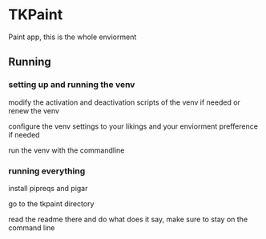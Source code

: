 # TKPaint

Paint app, this is the whole enviorment


## Running

### setting up and running the venv


modify the activation and deactivation scripts of the venv if needed or renew the venv

configure the venv settings to your likings and your enviorment prefference if needed

run the venv with the commandline

### running everything

install pipreqs and pigar

go to the tkpaint directory

read the readme there and do what does it say, make sure to stay on the command line